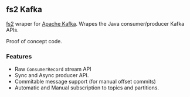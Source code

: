 ## fs2 Kafka ##

[fs2][fs2] wraper for [Apache Kafka][kafka]. Wrapes the Java consumer/producer Kafka APIs.

Proof of concept code.

### Features ###

* Raw `ConsumerRecord` stream API
* Sync and Async producer API.
* Commitable message support (for manual offset commits)
* Automatic and Manual subscription to topics and partitions.

[fs2]: https://github.com/functional-streams-for-scala/fs2
[kafka]: https://kafka.apache.org
